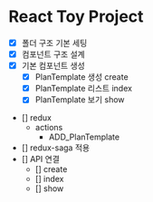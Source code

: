 # React Toy Project

- [x] 폴더 구조 기본 세팅
- [x] 컴포넌트 구조 설계
- [x] 기본 컴포넌트 생성
  - [x] PlanTemplate 생성 create
  - [x] PlanTemplate 리스트 index
  - [x] PlanTemplate 보기 show
- [] redux
  - actions
    - ADD_PlanTemplate
- [] redux-saga 적용
- [] API 연결
  - [] create
  - [] index
  - [] show